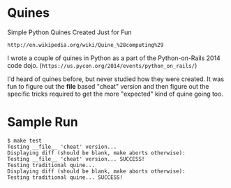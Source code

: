 Quines
======

Simple Python Quines Created Just for Fun

`http://en.wikipedia.org/wiki/Quine_%28computing%29`

I wrote a couple of quines in Python as a part of the Python-on-Rails
2014 code dojo. (`https://us.pycon.org/2014/events/python_on_rails/`)

I'd heard of quines before, but never studied how they were created.
It was fun to figure out the __file__ based "cheat" version and
then figure out the specific tricks required to get the more
"expected" kind of quine going too.

Sample Run
===

    $ make test
    Testing __file__ 'cheat' version...
    Displaying diff (should be blank, make aborts otherwise):
    Testing __file__ 'cheat' version... SUCCESS!
    Testing traditional quine...
    Displaying diff (should be blank, make aborts otherwise):
    Testing traditional quine... SUCCESS!
